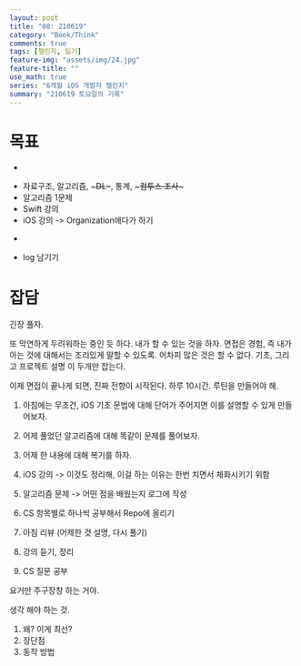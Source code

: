 ```yaml
---
layout: post
title: "08: 210619"
category: "Book/Think"
comments: true
tags: [챌린지, 일기]
feature-img: "assets/img/24.jpg"
feature-title: ""
use_math: true
series: "6개월 iOS 개발자 챌린지"
summary: "210619 토요일의 기록"
---
```




# 목표
* ~~~자소서 작성~~~
* 자료구조, 알고리즘, ~~~DL~~~, 통계, ~~~컴투스 조사~~~
* 알고리즘 1문제
* Swift 강의
* iOS 강의 -> Organization에다가 하기
* ~~~1일 1commit~~~
* log 남기기



# 잡담


긴장 풀자.

또 막연하게 두려워하는 중인 듯 하다. 내가 할 수 있는 것을 하자. 면접은 경험, 즉 내가 아는 것에 대해서는 조리있게 말할 수 있도록. 어차피 많은 것은 할 수 없다. 기초, 그리고 프로젝트 설명 이 두개만 잡는다.

이제 면접이 끝나게 되면, 진짜 전향이 시작된다. 하루 10시간. 루틴을 만들어야 해. 

1. 아침에는 무조건, iOS 기초 문법에 대해 단어가 주어지면 이를 설명할 수 있게 만들어보자.
2. 어제 풀었던 알고리즘에 대해 똑같이 문제를 풀어보자.
3. 어제 한 내용에 대해 복기를 하자.
4. iOS 강의 -> 이것도 정리해, 이걸 하는 이유는 한번 치면서 체화시키기 위함
5. 알고리즘 문제 -> 어떤 점을 배웠는지 로그에 작성
6. CS 항목별로 하나씩 공부해서 Repo에 올리기

1. 아침 리뷰 (어제한 것 설명, 다시 풀기)
2. 강의 듣기, 정리
3. CS 질문 공부


요거만 주구장창 하는 거야.

생각 해야 하는 것.

1. 왜? 이게 최선?
2. 장단점
3. 동작 방법